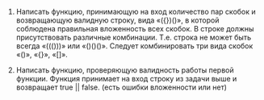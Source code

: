 1. Написать функцию, принимающую на вход количество пар скобок и возвращающую валидную строку, вида «({})()», в которой соблюдена правильная вложенность всех скобок.
В строке должны присутствовать различные комбинации. Т.е. строка не может быть  всегда «((()))» или «()()()». Следует комбинировать три вида скобок «()», «{}», «[]».

2. Написать функцию, проверяющую валидность работы первой функции. Функция принимает на вход строку из задачи выше и возвращает true || false. (есть ошибки вложенности или нет)

